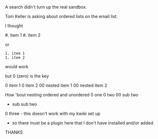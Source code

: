 A search didn't turn up the real sandbox.

Tom Keller is asking about ordered lists on the email list.

I thought

#. item 1
#. item 2

or 

    1. item 1
    1. item 2

would work 

but 0 (zero) is the key

0 item 1
0 item 2
00 nested item 1
00 nested item 2

How 'bout nesting ordered and unordered
0 one
0 two
00 sub two

* sub sub two


0 three - this doesn't work with my kwiki set up

* so there must be a plugin here that I don't have installed and/or added


THANKS
